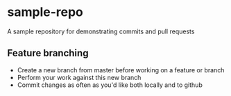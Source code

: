 # sample-repo
A sample repository for demonstrating commits and pull requests

## Feature branching
* Create a new branch from master before working on a feature or branch
* Perform your work against this new branch
* Commit changes as often as you'd like both locally and to github